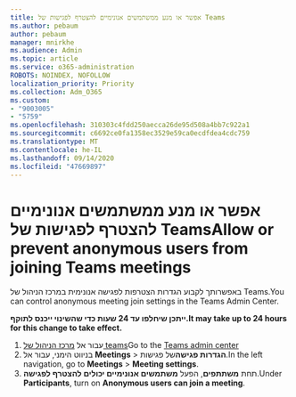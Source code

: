 ```yaml
---
title: אפשר או מנע ממשתמשים אנונימיים להצטרף לפגישות של Teams
ms.author: pebaum
author: pebaum
manager: mnirkhe
ms.audience: Admin
ms.topic: article
ms.service: o365-administration
ROBOTS: NOINDEX, NOFOLLOW
localization_priority: Priority
ms.collection: Adm_O365
ms.custom:
- "9003005"
- "5759"
ms.openlocfilehash: 310303c4fdd250aecca26de95d508a4bb7c922a1
ms.sourcegitcommit: c6692ce0fa1358ec3529e59ca0ecdfdea4cdc759
ms.translationtype: MT
ms.contentlocale: he-IL
ms.lasthandoff: 09/14/2020
ms.locfileid: "47669897"
---
```

# <a name="allow-or-prevent-anonymous-users-from-joining-teams-meetings"></a><span data-ttu-id="4f8a9-102">אפשר או מנע ממשתמשים אנונימיים להצטרף לפגישות של Teams</span><span class="sxs-lookup"><span data-stu-id="4f8a9-102">Allow or prevent anonymous users from joining Teams meetings</span></span>

<span data-ttu-id="4f8a9-103">באפשרותך לקבוע הגדרות הצטרפות לפגישה אנונימית במרכז הניהול של Teams.</span><span class="sxs-lookup"><span data-stu-id="4f8a9-103">You can control anonymous meeting join settings in the Teams Admin Center.</span></span>

<span data-ttu-id="4f8a9-104">**ייתכן שיחלפו עד 24 שעות כדי שהשינוי ייכנס לתוקף.**</span><span class="sxs-lookup"><span data-stu-id="4f8a9-104">**It may take up to 24 hours for this change to take effect.**</span></span>

1.  <span data-ttu-id="4f8a9-105">עבור אל [מרכז הניהול של teams](https://admin.teams.microsoft.com)</span><span class="sxs-lookup"><span data-stu-id="4f8a9-105">Go to the [Teams admin center](https://admin.teams.microsoft.com)</span></span>
2.  <span data-ttu-id="4f8a9-106">בניווט הימני, עבור אל **Meetings**   >   **הגדרות פגישה**של פגישות.</span><span class="sxs-lookup"><span data-stu-id="4f8a9-106">In the left navigation, go to  **Meetings**  >  **Meeting settings**.</span></span>
3.  <span data-ttu-id="4f8a9-107">תחת  **משתתפים**, הפעל  **משתמשים אנונימיים יכולים להצטרף לפגישה**.</span><span class="sxs-lookup"><span data-stu-id="4f8a9-107">Under  **Participants**, turn on  **Anonymous users can join a meeting**.</span></span>